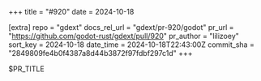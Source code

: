 +++
title = "#920"
date = 2024-10-18

[extra]
repo = "gdext"
docs_rel_url = "gdext/pr-920/godot"
pr_url = "https://github.com/godot-rust/gdext/pull/920"
pr_author = "lilizoey"
sort_key = 2024-10-18
date_time = 2024-10-18T22:43:00Z
commit_sha = "2849809fe4b0f4387a8d44b3872f97fdbf297c1d"
+++

$PR_TITLE
